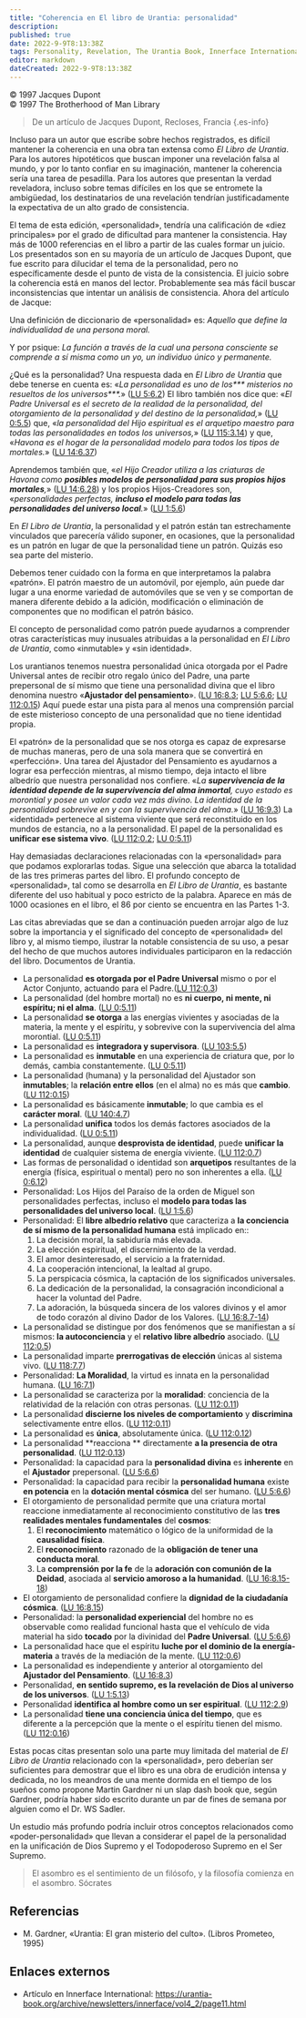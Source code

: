 ```yaml
---
title: "Coherencia en El libro de Urantia: personalidad"
description: 
published: true
date: 2022-9-9T8:13:38Z
tags: Personality, Revelation, The Urantia Book, Innerface International, article
editor: markdown
dateCreated: 2022-9-9T8:13:38Z
---
```


<p class="v-card v-sheet theme--light grey lighten-3 px-2">© 1997 Jacques Dupont<br>© 1997 The Brotherhood of Man Library</p>

> De un artículo de Jacques Dupont, Recloses, Francia
{.es-info}

Incluso para un autor que escribe sobre hechos registrados, es difícil mantener la coherencia en una obra tan extensa como _El Libro de Urantia_. Para los autores hipotéticos que buscan imponer una revelación falsa al mundo, y por lo tanto confiar en su imaginación, mantener la coherencia sería una tarea de pesadilla. Para los autores que presentan la verdad reveladora, incluso sobre temas difíciles en los que se entromete la ambigüedad, los destinatarios de una revelación tendrían justificadamente la expectativa de un alto grado de consistencia.

El tema de esta edición, «personalidad», tendría una calificación de «diez principales» por el grado de dificultad para mantener la consistencia. Hay más de 1000 referencias en el libro a partir de las cuales formar un juicio. Los presentados son en su mayoría de un artículo de Jacques Dupont, que fue escrito para dilucidar el tema de la personalidad, pero no específicamente desde el punto de vista de la consistencia. El juicio sobre la coherencia está en manos del lector. Probablemente sea más fácil buscar inconsistencias que intentar un análisis de consistencia. Ahora del artículo de Jacque:

Una definición de diccionario de «personalidad» es: _Aquello que define la individualidad de una persona moral._

Y por psique: _La función a través de la cual una persona consciente se comprende a sí misma como un yo, un individuo único y permanente._

¿Qué es la personalidad? Una respuesta dada en _El Libro de Urantia_ que debe tenerse en cuenta es: «_La personalidad es uno de los*** misterios no resueltos de los universos***._» ([LU 5:6.2](/es/The_Urantia_Book/5#p6_2)) El libro también nos dice que: «_El Padre Universal es el secreto de la realidad de la personalidad, del otorgamiento de la personalidad y del destino de la personalidad,_» ([LU 0:5.5](/es/The_Urantia_Book/0#p5_5)) que, «_la personalidad del Hijo espiritual es el arquetipo maestro para todas las personalidades en todos los universos,_» ([LU 115:3.14](/es/The_Urantia_Book/115#p3_14)) y que, «_Havona es el hogar de la personalidad modelo para todos los tipos de mortales._» ([LU 14:6.37](/es/The_Urantia_Book/14#p6_37))

Aprendemos también que, «_el Hijo Creador utiliza a las criaturas de Havona como ***posibles modelos de personalidad para sus propios hijos mortales***,_» ([LU 14:6.28](/es/The_Urantia_Book/14#p6_28)) y los propios Hijos-Creadores son, «_personalidades perfectas, ***incluso el modelo para todas las personalidades del universo local***._» ([LU 1:5.6](/es/The_Urantia_Book/1#p5_6))

En _El Libro de Urantia_, la personalidad y el patrón están tan estrechamente vinculados que parecería válido suponer, en ocasiones, que la personalidad es un patrón en lugar de que la personalidad tiene un patrón. Quizás eso sea parte del misterio.

Debemos tener cuidado con la forma en que interpretamos la palabra «patrón». El patrón maestro de un automóvil, por ejemplo, aún puede dar lugar a una enorme variedad de automóviles que se ven y se comportan de manera diferente debido a la adición, modificación o eliminación de componentes que no modifican el patrón básico.

El concepto de personalidad como patrón puede ayudarnos a comprender otras características muy inusuales atribuidas a la personalidad en _El Libro de Urantia_, como «inmutable» y «sin identidad».

Los urantianos tenemos nuestra personalidad única otorgada por el Padre Universal antes de recibir otro regalo único del Padre, una parte prepersonal de sí mismo que tiene una personalidad divina que el libro denomina nuestro «**Ajustador del pensamiento**». ([LU 16:8.3](/es/The_Urantia_Book/16#p8_3); [LU 5:6.6](/es/The_Urantia_Book/5#p6_6); [LU 112:0.15](/es/The_Urantia_Book/112#p0_15 )) Aquí puede estar una pista para al menos una comprensión parcial de este misterioso concepto de una personalidad que no tiene identidad propia.

El «patrón» de la personalidad que se nos otorga es capaz de expresarse de muchas maneras, pero de una sola manera que se convertirá en «perfección». Una tarea del Ajustador del Pensamiento es ayudarnos a lograr esa perfección mientras, al mismo tiempo, deja intacto el libre albedrío que nuestra personalidad nos confiere. «_La ***supervivencia de la identidad depende de la supervivencia del alma inmortal***, cuyo estado es morontial y posee un valor cada vez más divino. La identidad de la personalidad sobrevive en y con la supervivencia del alma._» ([LU 16:9.3](/es/The_Urantia_Book/16#p9_3)) La «identidad» pertenece al sistema viviente que será reconstituido en los mundos de estancia, no a la personalidad. El papel de la personalidad es **unificar ese sistema vivo**. ([LU 112:0.2](/es/The_Urantia_Book/112#p0_2); [LU 0:5.11](/es/The_Urantia_Book/0#p5_11))

Hay demasiadas declaraciones relacionadas con la «personalidad» para que podamos explorarlas todas. Sigue una selección que abarca la totalidad de las tres primeras partes del libro. El profundo concepto de «personalidad», tal como se desarrolla en _El Libro de Urantia_, es bastante diferente del uso habitual y poco estricto de la palabra. Aparece en más de 1000 ocasiones en el libro, el 86 por ciento se encuentra en las Partes 1-3.

Las citas abreviadas que se dan a continuación pueden arrojar algo de luz sobre la importancia y el significado del concepto de «personalidad» del libro y, al mismo tiempo, ilustrar la notable consistencia de su uso, a pesar del hecho de que muchos autores individuales participaron en la redacción del libro. Documentos de Urantia.

- La personalidad **es otorgada por el Padre Universal** mismo o por el Actor Conjunto, actuando para el Padre.([LU 112:0.3](/es/The_Urantia_Book/112#p0_3))
- La personalidad (del hombre mortal) no es **ni cuerpo, ni mente, ni espíritu; ni el alma**. ([LU 0:5.11](/es/The_Urantia_Book/0#p5_11))
- La personalidad **se otorga** a las energías vivientes y asociadas de la materia, la mente y el espíritu, y sobrevive con la supervivencia del alma morontial. ([LU 0:5.11](/es/The_Urantia_Book/0#p5_11))
- La personalidad es **integradora y supervisora**. ([LU 103:5.5](/es/The_Urantia_Book/103#p5_5))
- La personalidad es **inmutable** en una experiencia de criatura que, por lo demás, cambia constantemente. ([LU 0:5.11](/es/The_Urantia_Book/0#p5_11))
- La personalidad (humana) y la personalidad del Ajustador son **inmutables**; la **relación entre ellos** (en el alma) no es más que **cambio**. ([LU 112:0.15](/es/The_Urantia_Book/112#p0_15))
- La personalidad es básicamente **inmutable**; lo que cambia es el **carácter moral**. ([LU 140:4.7](/es/The_Urantia_Book/140#p4_7))
- La personalidad **unifica** todos los demás factores asociados de la individualidad. ([LU 0:5.11](/es/The_Urantia_Book/0#p5_11))
- La personalidad, aunque **desprovista de identidad**, puede **unificar la identidad** de cualquier sistema de energía viviente. ([LU 112:0.7](/es/The_Urantia_Book/112#p0_7))
- Las formas de personalidad o identidad son **arquetipos** resultantes de la energía (física, espiritual o mental) pero no son inherentes a ella. ([LU 0:6.12](/es/The_Urantia_Book/0#p6_12))
- Personalidad: Los Hijos del Paraíso de la orden de Miguel son personalidades perfectas, incluso el **modelo para todas las personalidades del universo local**. ([LU 1:5.6](/es/The_Urantia_Book/1#p5_6))
- Personalidad: El **libre albedrío relativo** que caracteriza a **la conciencia de sí mismo de la personalidad humana** está implicado en::
	1. La decisión moral, la sabiduría más elevada.
	2. La elección espiritual, el discernimiento de la verdad.
	3. El amor desinteresado, el servicio a la fraternidad.
	4. La cooperación intencional, la lealtad al grupo.
	5. La perspicacia cósmica, la captación de los significados universales.
	6. La dedicación de la personalidad, la consagración incondicional a hacer la voluntad del Padre.
	7. La adoración, la búsqueda sincera de los valores divinos y el amor de todo corazón al divino Dador de los Valores. ([LU 16:8.7-14](/es/The_Urantia_Book/16#p8_7))
- La personalidad se distingue por dos fenómenos que se manifiestan a sí mismos: **la autoconciencia** y el **relativo libre albedrío** asociado. ([LU 112:0.5](/es/The_Urantia_Book/112#p0_5))
- La personalidad imparte **prerrogativas de elección** únicas al sistema vivo. ([LU 118:7.7](/es/The_Urantia_Book/118#p7_7))
- Personalidad: **La Moralidad**, la virtud es innata en la personalidad humana. ([LU 16:7.1](/es/The_Urantia_Book/16#p7_1))
- La personalidad se caracteriza por la **moralidad**: conciencia de la relatividad de la relación con otras personas. ([LU 112:0.11](/es/The_Urantia_Book/112#p0_11))
- La personalidad **discierne los niveles de comportamiento** y **discrimina** selectivamente entre ellos. ([LU 112:0.11](/es/The_Urantia_Book/112#p0_11))
- La personalidad es **única**, absolutamente única. ([LU 112:0.12](/es/The_Urantia_Book/112#p0_12))
- La personalidad **reacciona ** directamente **a la presencia de otra personalidad**. ([LU 112:0.13](/es/The_Urantia_Book/112#p0_13))
- Personalidad: la capacidad para la **personalidad divina** es **inherente** en el **Ajustador** prepersonal. ([LU 5:6.6](/es/The_Urantia_Book/5#p6_6))
- Personalidad: la capacidad para recibir la **personalidad humana** existe **en potencia** en la **dotación mental cósmica** del ser humano. ([LU 5:6.6](/es/The_Urantia_Book/5#p6_6))
- El otorgamiento de personalidad permite que una criatura mortal reaccione inmediatamente al reconocimiento constitutivo de las **tres realidades mentales fundamentales** del **cosmos**:
	1. El **reconocimiento** matemático o lógico de la uniformidad de la **causalidad física**.
	2. El **reconocimiento** razonado de la **obligación de tener una conducta moral**.
	3. La **comprensión por la fe** de la **adoración con comunión de la Deidad**, asociada al **servicio amoroso a la humanidad**. ([LU 16:8.15-18](/es/The_Urantia_Book/16#p8_15))
- El otorgamiento de personalidad confiere la **dignidad de la ciudadanía cósmica**. ([LU 16:8.15](/es/The_Urantia_Book/16#p8_15))
- Personalidad: la **personalidad experiencial** del hombre no es observable como realidad funcional hasta que el vehículo de vida material ha sido **tocado** por la divinidad del **Padre Universal**. ([LU 5:6.6](/es/The_Urantia_Book/5#p6_6))
- La personalidad hace que el espíritu **luche por el dominio de la energía-materia** a través de la mediación de la mente. ([LU 112:0.6](/es/The_Urantia_Book/112#p0_6))
- La personalidad es independiente y anterior al otorgamiento del **Ajustador del Pensamiento**. ([LU 16:8.3](/es/The_Urantia_Book/16#p8_3))
- Personalidad, **en sentido supremo, es la revelación de Dios al universo de los universos**. ([LU 1:5.13](/es/The_Urantia_Book/1#p5_13))
- Personalidad **identifica al hombre como un ser espiritual**. ([LU 112:2.9](/es/The_Urantia_Book/112#p2_9))
- La personalidad **tiene una conciencia única del tiempo**, que es diferente a la percepción que la mente o el espíritu tienen del mismo. ([LU 112:0.16](/es/The_Urantia_Book/112#p0_16))

Estas pocas citas presentan solo una parte muy limitada del material de _El Libro de Urantia_ relacionado con la «personalidad», pero deberían ser suficientes para demostrar que el libro es una obra de erudición intensa y dedicada, no los meandros de una mente dormida en el tiempo de los sueños como propone Martin Gardner ni un slap dash book que, según Gardner, podría haber sido escrito durante un par de fines de semana por alguien como el Dr. WS Sadler.

Un estudio más profundo podría incluir otros conceptos relacionados como «poder-personalidad» que llevan a considerar el papel de la personalidad en la unificación de Dios Supremo y el Todopoderoso Supremo en el Ser Supremo.

> El asombro es el sentimiento de un filósofo, y la filosofía comienza en el asombro.
> Sócrates

## Referencias

- M. Gardner, «Urantia: El gran misterio del culto». (Libros Prometeo, 1995)

## Enlaces externos

- Artículo en Innerface International: https://urantia-book.org/archive/newsletters/innerface/vol4_2/page11.html


